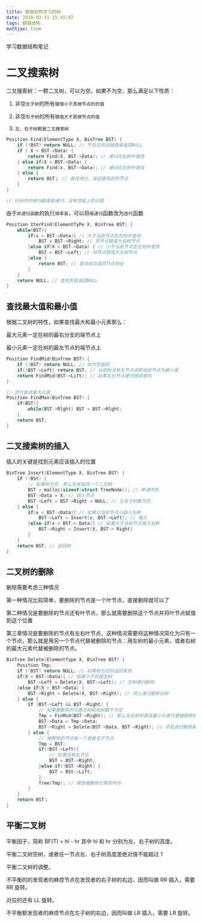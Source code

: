 ```yaml
---
title: 数据结构学习四树
date: 2018-03-31 15:45:07
tags: 数据结构
mathjax: true
---
```


学习数据结构笔记

<!-- more -->

# 二叉搜索树

二叉搜索树：一颗二叉树，可以为空。如果不为空，那么满足以下性质：

1. 非空`左子树`的所有`键值小于其根节点的的值`

2. 非空`右子树`的所有`键值大于其根节点的值`

3. `左、右子树都是二叉搜索树`

```C
Position Find(ElementType X, BinTree BST) {
    if (!BST) return NULL; // 不存在的话就直接返回NULL
    if ( X > BST->Data) {
        return Find(X, BST->Data); // 递归在右树中查找
    } else if(X < BST->Data) {
        return Find(x, BST->Data); // 递归在左树中查找
    } else {
        return BST； // 查找成功，返回查找到的节点
    }
}

// 代码中的递归都是尾递归，没有性能上的问题
```

由于`非递归函数`的执行`效率高`，可以将`尾递归`函数改为`迭代`函数

```C
Position IterFind(ElementTyPe X, BinTree BST) {
    while(BST){
        if(x > BST->Data){ // 大于当前节点在右树中查找
            BST = BST->Right; // 将节点赋值为右树节点
        }else if(X < BST->Data) { // 小于当前节点在左树中查找
            BST = BST->Left; // 将节点赋值为左树节点
        }else {
            return BST; // 查找成功返回节点地址
        }
    }
    return NULL; // 查找失败返回NULL
}
```

## 查找最大值和最小值

根据二叉树的特性，如果查找最大和最小元素那么：

最大元素一定在树的最右分支的端节点上

最小元素一定在树的最左节点的端节点上

```C
Position FindMid(BinTree BST) {
    if (!BST) return NULL; // 树为空返回
    if(!BST->Left) return BST; // 当前树没有左节点说明当前节点为最小值
    return FindMid(BST->Lift); // 如果右左节点递归继续查找
}
```

```C
// 迭代查找最大元值
Position FindMax(BinTree BST) {
    if(BST){
        while(BST->Rlght) BST = BST->Rlght;
    }
    return BST;
}

```

## 二叉搜索树的插入

插入的关键是找到元素应该插入的位置

```C
BinTree Insert(ElementType X, BinTree BST) {
    if (!BSt) {
        // 如果树为空，那么生成返回一个二叉树
        BST = malloc(sizeof(struct TreeNode)); // 申请内存
        BST->Data = X; // 插入节点
        BST->Left = BST->Right = NULL; // 左右子树都为空
    } else {
        if(x < BST->Data){ // 如果比当前节点小插入左树
            BST->Left = Insert(x, BST->Left); // 插入
        }else if(x > BST-> Data){ // 如果大于当前节点插入右树
            BST->Right = Insert(X, BST-> Right)
        }
    }
    return BST; // 返回树
}
```

## 二叉树的删除

删除需要考虑三种情况

第一种情况比较简单，要删除的节点是一个叶节点，直接删除就可以了

第二种情况是要删除的节点还有叶节点，那么就需要删除这个节点并将叶节点赋值到这个位置

第三章情况是要删除的节点有左右叶节点，这种情况需要将这种情况简化为只有一个节点，那么就是用另一个节点代替被删除的节点：用左树的最小元素，或者右树的最大元素代替被删除的节点。

```C
BinTree Delete(ElementType X, BinTree BST) {
    Position Tmp;
    if (!BST) return NULL; // 如果树为空则返回失败
    if(X < BST->Data){ // 如果小于则是左树
        BST->Left = Delete(X, BST->Left); // 左树递归删除
    }else if(X > BST->Data) {
        BST->Right = Delete(X, BST->Right); // 同上递归删除右树
    } else {
        if (BST->Left && BST->Right) {
            // 如果要删除的元素左树和右树都不为空
            Tmp = FinMid(BST->Right); // 那么在右树中查找最小元素代替被删除的元素
            BST->Data = Tmp->Data;
            BST->Right = Delete(BST->Data, BST->Right); // 并且递归删除掉右树中最小的的元素
        } else {
            // 被删除的节点有一个或者无子节点
            Tmp = BST;
            if(!BST->Left){
                // 如果没有右节点
                BST = BST->Right;
            }else if(!BST->Right) {
                BST = BSt->Lift;
            }
            free(Tmp); // 释放被删除元素的内存
        }
    }
    return BST；
}
```

## 平衡二叉树

平衡因子，简称 BF(T) = hl - hr
其中 hl 和 hr 分别为左、右子树的高度。

平衡二叉树空树，或者任一节点左、右子树高度差绝对值不能超过 1

平衡二叉树的调整。

不平衡的的发现者的麻烦节点在发现者的右子树的右边，因而叫做 RR 插入，需要 RR 旋转。

对应的还有 LL 旋转。

不平衡额发现者的麻烦节点在左子树的右边，因而叫做 LR 插入，需要 LR 旋转。
